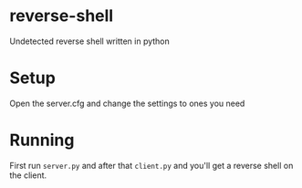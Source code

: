 # reverse-shell
Undetected reverse shell written in python

# Setup

Open the server.cfg and change the settings to ones you need

# Running 

First run `server.py` and after that `client.py` and you'll get a reverse shell on the client.


